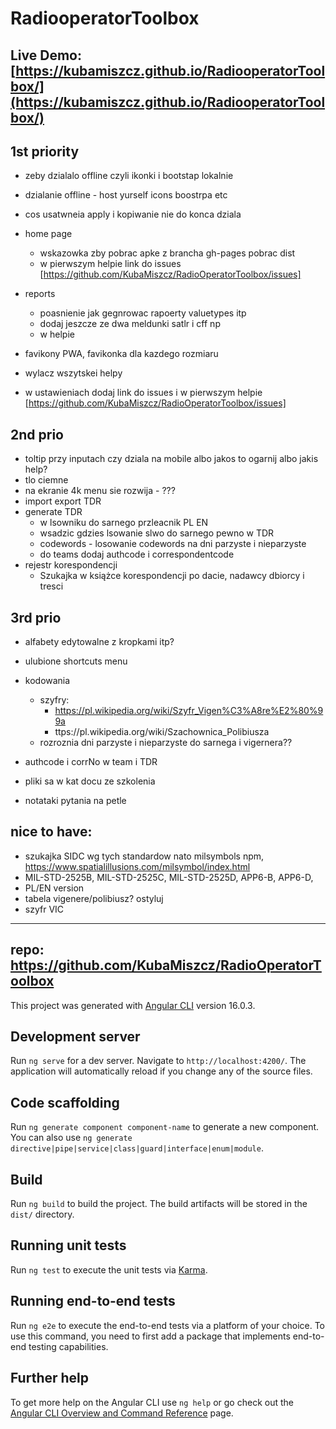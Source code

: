 # RadiooperatorToolbox
## Live Demo: [https://kubamiszcz.github.io/RadiooperatorToolbox/](https://kubamiszcz.github.io/RadiooperatorToolbox/)



## 1st priority
- zeby dzialalo offline czyli ikonki i bootstap lokalnie
- dzialanie offline - host yurself icons boostrpa etc

- cos usatwneia apply i kopiwanie nie do konca dziala

- home page
    - wskazowka zby pobrac apke z brancha gh-pages pobrac dist
    - w pierwszym helpie link do issues [https://github.com/KubaMiszcz/RadioOperatorToolbox/issues]
- reports
    - poasnienie jak gegnrowac rapoerty valuetypes itp
    - dodaj jeszcze ze dwa meldunki satlr i cff np
    - w helpie 
- favikony PWA, favikonka dla kazdego rozmiaru
- wylacz wszytskei helpy
- w ustawieniach dodaj link do issues i w pierwszym helpie [https://github.com/KubaMiszcz/RadioOperatorToolbox/issues]



## 2nd prio
- toltip przy inputach czy dziala na mobile albo jakos to ogarnij albo jakis help?
- tlo ciemne
- na ekranie 4k menu sie rozwija - ???
- import export TDR
- generate TDR
    - w lsowniku do sarnego przleacnik PL EN
    - wsadzic gdzies lsowanie slwo do sarnego pewno w TDR 
    - codewords - losowanie codewords na dni parzyste i nieparzyste
    - do teams dodaj authcode i correspondentcode
- rejestr korespondencji
    - Szukajka w książce korespondencji po dacie, nadawcy dbiorcy i tresci


## 3rd prio
- alfabety edytowalne z kropkami itp?
- ulubione shortcuts menu

- kodowania
    - szyfry:
        - https://pl.wikipedia.org/wiki/Szyfr_Vigen%C3%A8re%E2%80%99a
        - ttps://pl.wikipedia.org/wiki/Szachownica_Polibiusza
    - rozroznia dni parzyste i nieparzyste do sarnega i vigernera??
- authcode i corrNo w team i TDR


- pliki sa w kat docu ze szkolenia 
- notataki pytania na petle



## nice to have:
- szukajka SIDC wg tych standardow nato milsymbols npm, https://www.spatialillusions.com/milsymbol/index.html
 - MIL-STD-2525B, MIL-STD-2525C, MIL-STD-2525D, APP6-B, APP6-D,
- PL/EN version
- tabela vigenere/polibiusz? ostyluj
- szyfr VIC


















---
## repo: https://github.com/KubaMiszcz/RadioOperatorToolbox

This project was generated with [Angular CLI](https://github.com/angular/angular-cli) version 16.0.3.

## Development server

Run `ng serve` for a dev server. Navigate to `http://localhost:4200/`. The application will automatically reload if you change any of the source files.

## Code scaffolding

Run `ng generate component component-name` to generate a new component. You can also use `ng generate directive|pipe|service|class|guard|interface|enum|module`.

## Build

Run `ng build` to build the project. The build artifacts will be stored in the `dist/` directory.

## Running unit tests

Run `ng test` to execute the unit tests via [Karma](https://karma-runner.github.io).

## Running end-to-end tests

Run `ng e2e` to execute the end-to-end tests via a platform of your choice. To use this command, you need to first add a package that implements end-to-end testing capabilities.

## Further help

To get more help on the Angular CLI use `ng help` or go check out the [Angular CLI Overview and Command Reference](https://angular.io/cli) page.
